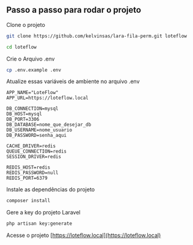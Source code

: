 
## Passo a passo para rodar o projeto
Clone o projeto
```sh
git clone https://github.com/kelvinsas/lara-fila-perm.git loteflow
```
```sh
cd loteflow
```


Crie o Arquivo .env
```sh
cp .env.example .env
```


Atualize essas variáveis de ambiente no arquivo .env
```dosini
APP_NAME="LoteFlow"
APP_URL=https://loteflow.local

DB_CONNECTION=mysql
DB_HOST=mysql
DB_PORT=3306
DB_DATABASE=nome_que_desejar_db
DB_USERNAME=nome_usuario
DB_PASSWORD=senha_aqui

CACHE_DRIVER=redis
QUEUE_CONNECTION=redis
SESSION_DRIVER=redis

REDIS_HOST=redis
REDIS_PASSWORD=null
REDIS_PORT=6379
```


Instale as dependências do projeto
```sh
composer install
```


Gere a key do projeto Laravel
```sh
php artisan key:generate
```


Acesse o projeto
[https://loteflow.local](https://loteflow.local)
